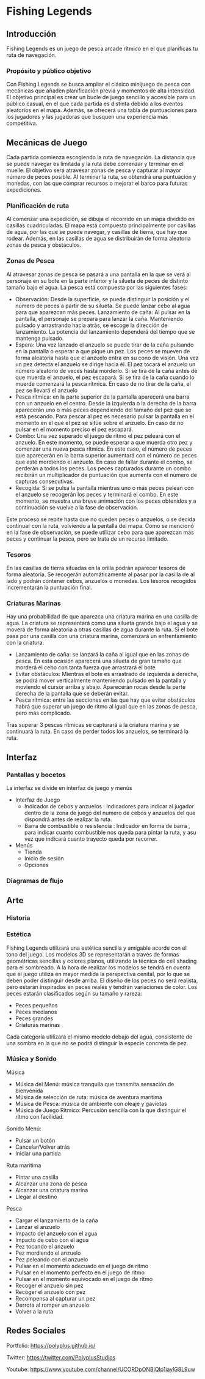 # Fishing Legends
## Introducción
Fishing Legends es un juego de pesca arcade rítmico en el que planificas tu ruta de navegación.

### Propósito y público objetivo
Con Fishing Legends se busca ampliar el clásico minijuego de pesca con mecánicas que añaden planificación previa y momentos de alta intensidad. El objetivo principal es crear un bucle de juego sencillo y accesible para un público casual, en el que cada partida es distinta debido a los eventos aleatorios en el mapa. Además, se ofrecerá una tabla de puntuaciones para los jugadores y las jugadoras que busquen una experiencia más competitiva.

## Mecánicas de Juego
Cada partida comienza escogiendo la ruta de navegación. La distancia que se puede navegar es limitada y la ruta debe comenzar y terminar en el muelle. El objetivo será atravesar zonas de pesca y capturar al mayor número de peces posible. Al terminar la ruta, se obtendrá una puntuación y monedas, con las que comprar recursos o mejorar el barco para futuras expediciones.

### Planificación de ruta 
Al comenzar una expedición, se dibuja el recorrido en un mapa dividido en casillas cuadriculadas. El mapa está compuesto principalmente por casillas de agua, por las que se puede navegar, y casillas de tierra, que hay que rodear. Además, en las casillas de agua se distribuirán de forma aleatoria zonas de pesca y obstáculos.

### Zonas de Pesca
Al atravesar zonas de pesca se pasará a una pantalla en la que se verá al personaje en su bote en la parte inferior y la silueta de peces de distinto tamaño bajo el agua. La pesca está compuesta por las siguientes fases:
- Observación: Desde la superficie, se puede distinguir la posición y el número de peces a partir de su silueta. Se puede lanzar cebo al agua para que aparezcan más peces.
Lanzamiento de caña: Al pulsar en la pantalla, el personaje se prepara para lanzar la caña. Manteniendo pulsado y arrastrando hacia atrás, se escoge la dirección de lanzamiento. La potencia del lanzamiento dependerá del tiempo que se mantenga pulsado.
- Espera: Una vez lanzado el anzuelo se puede tirar de la caña pulsando en la pantalla o esperar a que pique un pez. Los peces se mueven de forma aleatoria hasta que el anzuelo entra en su cono de visión. Una vez un pez detecta el anzuelo se dirige hacia él. El pez tocará el anzuelo un número aleatorio de veces hasta morderlo. Si se tira de la caña antes de que muerda el anzuelo, el pez escapará. Si se tira de la caña cuando lo muerde comenzará la pesca rítmica. En caso de no tirar de la caña, el pez se llevará el anzuelo
- Pesca rítmica: en la parte superior de la pantalla aparecerá una barra con un anzuelo en el centro. Desde la izquierda o la derecha de la barra aparecerán uno o más peces dependiendo del tamaño del pez que se está pescando. Para pescar al pez es necesario pulsar la pantalla en el momento en el que el pez se sitúe sobre el anzuelo. En caso de no pulsar en el momento preciso el pez escapará.
- Combo: Una vez superado el juego de ritmo el pez peleará con el anzuelo. En este momento, se puede esperar a que muerda otro pez y comenzar una nueva pesca rítmica. En este caso, el número de peces que aparecerán en la barra superior aumentará con el número de peces que esté mordiendo el anzuelo. En caso de fallar durante el combo, se perderán a todos los peces. Los peces capturados durante un combo recibirán un multiplicador de puntuación que aumenta con el número de capturas consecutivas.
- Recogida: Si se pulsa la pantalla mientras uno o más peces pelean con el anzuelo se recogerán los peces y terminará el combo. En este momento, se muestra una breve animación con los peces obtenidos y a continuación se vuelve a la fase de observación.

Este proceso se repite hasta que no queden peces o anzuelos, o se decida continuar con la ruta, volviendo a la pantalla del mapa. Como se mencionó en la fase de observación, se puede utilizar cebo para que aparezcan más peces y continuar la pesca, pero se trata de un recurso limitado.

### Tesoros
En las casillas de tierra situadas en la orilla podrán aparecer tesoros de forma aleatoria. Se recogerán automáticamente al pasar por la casilla de al lado y podrán contener cebos, anzuelos o monedas. Los tesoros recogidos incrementarán la puntuación final.

### Criaturas Marinas
Hay una probabilidad de que aparezca una criatura marina en una casilla de agua. La criatura se representará como una silueta grande bajo el agua y se moverá de forma aleatoria a otras casillas de agua durante la ruta. Si el bote pasa por una casilla con una criatura marina, comenzará un enfrentamiento con la criatura.

- Lanzamiento de caña: se lanzará la caña al igual que en las zonas de pesca. En esta ocasión aparecerá una silueta de gran tamaño que morderá el cebo con tanta fuerza que arrastrará el bote
- Evitar obstáculos: Mientras el bote es arrastrado de izquierda a derecha, se podrá mover verticalmente manteniendo pulsado en la pantalla y moviendo el cursor arriba y abajo. Aparecerán rocas desde la parte derecha de la pantalla que se deberán evitar.
- Pesca rítmica: entre las secciones en las que hay que evitar obstáculos habrá que superar un juego de ritmo al igual que en las zonas de pesca, pero más complicado.

Tras superar 3 pescas rítmicas se capturará a la criatura marina y se continuará la ruta. En caso de perder todos los anzuelos, se terminará la ruta.


## Interfaz

### Pantallas y bocetos
La interfaz se divide en interfaz de juego y menús
  - Interfaz de Juego
    - Indicador de cebos y anzuelos : Indicadores para indicar al jugador dentro de la zona de juego del numero de cebos y anzuelos del que dispondrá antes de realizar la ruta.
    - Barra de combustible o resistencia : Indicador en forma de barra , para indicar cuanto combustible nos queda para pintar la ruta, y asu vez que indicará cuanto trayecto
      queda por recorrer.   
  - Menús
    - Tienda
    - Inicio de sesión
    - Opciones
        
### Diagramas de flujo
## Arte
### Historia
### Estética
Fishing Legends utilizará una estética sencilla y amigable acorde con el tono del juego. Los modelos 3D se representarán a través de formas geométricas sencillas y colores planos, utilizando la técnica de cell shading para el sombreado. A la hora de realizar los modelos se tendrá en cuenta que el juego utiliza en mayor medida la perspectiva cenital, por lo que se deben poder distinguir desde arriba.
El diseño de los peces no será realista, pero estarán inspirados en peces reales y tendrán variaciones de color. 
Los peces estarán clasificados según su tamaño y rareza:
- Peces pequeños 
- Peces medianos 
- Peces grandes 
- Criaturas marinas

Cada categoría utilizará el mismo modelo debajo del agua, consistente de una sombra en la que no se podrá distinguir la especie concreta de pez.

### Música y Sonido
Música
- Música del Menú: música tranquila que transmita sensación de bienvenida
- Música de selección de ruta: música de aventura marítima
- Música de Pesca: música de ambiente con oleaje y gaviotas
- Música de Juego Rítmico: Percusión sencilla con la que distinguir el ritmo con facilidad.

Sonido
Menú:
- Pulsar un botón
- Cancelar/Volver atrás
- Iniciar una partida

Ruta marítima
- Pintar una casilla
- Alcanzar una zona de pesca
- Alcanzar una criatura marina
- Llegar al destino

Pesca
- Cargar el lanzamiento de la caña
- Lanzar el anzuelo
- Impacto del anzuelo con el agua
- Impacto de cebo con el agua
- Pez tocando el anzuelo
- Pez mordiendo el anzuelo
- Pez peleando con el anzuelo
- Pulsar en el momento adecuado en el juego de ritmo
- Pulsar en el momento perfecto en el juego de ritmo
- Pulsar en el momento equivocado en el juego de ritmo
- Recoger el anzuelo sin pez
- Recoger el anzuelo con pez
- Recompensa al capturar un pez
- Derrota al romper un anzuelo
- Volver a la ruta


## Redes Sociales
Portfolio: 
https://polyplus.github.io/

Twitter:
https://twitter.com/PolyplusStudios

Youtube: 
https://www.youtube.com/channel/UCORDpONBjQlp1iaylG8L9uw
